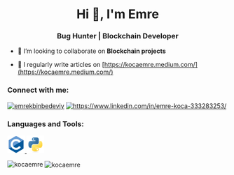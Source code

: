 <h1 align="center">Hi 👋, I'm Emre</h1>
<h3 align="center">Bug Hunter | Blockchain Developer</h3>

- 👯 I’m looking to collaborate on **Blockchain projects**

- 📝 I regularly write articles on [https://kocaemre.medium.com/](https://kocaemre.medium.com/)

<h3 align="left">Connect with me:</h3>
<p align="left">
<a href="https://twitter.com/emrekbinbedeviy" target="blank"><img align="center" src="https://raw.githubusercontent.com/rahuldkjain/github-profile-readme-generator/master/src/images/icons/Social/twitter.svg" alt="emrekbinbedeviy" height="30" width="40" /></a>
<a href="https://linkedin.com/in/https://www.linkedin.com/in/emre-koca-333283253/" target="blank"><img align="center" src="https://raw.githubusercontent.com/rahuldkjain/github-profile-readme-generator/master/src/images/icons/Social/linked-in-alt.svg" alt="https://www.linkedin.com/in/emre-koca-333283253/" height="30" width="40" /></a>
</p>

<h3 align="left">Languages and Tools:</h3>
<p align="left"> <a href="https://www.cprogramming.com/" target="_blank" rel="noreferrer"> <img src="https://raw.githubusercontent.com/devicons/devicon/master/icons/c/c-original.svg" alt="c" width="40" height="40"/> </a> <a href="https://www.python.org" target="_blank" rel="noreferrer"> <img src="https://raw.githubusercontent.com/devicons/devicon/master/icons/python/python-original.svg" alt="python" width="40" height="40"/> </a> </p>

<p><img align="left" src="https://github-readme-stats.vercel.app/api/top-langs?username=kocaemre&show_icons=true&locale=en&layout=compact" alt="kocaemre" /></p>

<p>&nbsp;<img align="center" src="https://github-readme-stats.vercel.app/api?username=kocaemre&show_icons=true&locale=en" alt="kocaemre" /></p>
